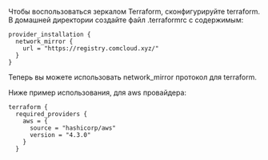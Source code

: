 Чтобы воспользоваться зеркалом Terraform, сконфигурируйте terraform.   
В домашней директории создайте файл .terraformrc с  содержимым:

```
provider_installation {
  network_mirror {
    url = "https://registry.comcloud.xyz/"
  }
}
```

Теперь вы можете использовать network_mirror протокол для terraform.

Ниже пример использования, для aws провайдера:

```
terraform {
  required_providers {
    aws = {
      source = "hashicorp/aws"
      version = "4.3.0"
    }
  }
```
